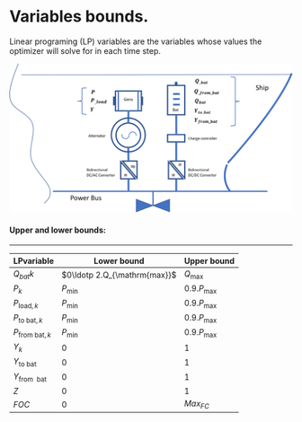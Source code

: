 Variables bounds.
====================
Linear programing (LP) variables are the variables whose values the optimizer will solve for in each time step. 

![Screenshot](img/hyh_illustration_lpvariables.png)

#### Upper and lower bounds:
---
| LPvariable                    | Lower bound                                      | Upper bound
| ------------------------      | --------------                                   | --------
| $Q_{bat}{k}$                  | $0\ldotp 2.Q_{\mathrm{max}}$                     | $Q_{\mathrm{max}}$
| $P_{k}$                       | $P_{\mathrm{min}}$                               | $0.9.P_{\mathrm{max}}$
| $P_{\mathrm{load}, k}$        | $P_{\mathrm{min}}$                               | $0.9.P_{\mathrm{max}}$
| $P_{\mathrm{to~bat}, k}$      | $P_{\mathrm{min}}$                               | $0.9.P_{\mathrm{max}}$
| $P_{\mathrm{from~bat}, k}$    | $P_{\mathrm{min}}$                               | $0.9.P_{\mathrm{max}}$
| $Y_k$                         | 0                                                | 1
| $Y_{\mathrm{to~bat}}$         | 0                                                | 1
| $Y_{\mathrm{from~~bat}}$      | 0                                                | 1
| $Z$                           | 0                                                | 1
| $FOC$                         | 0                                                | $Max_{FC}$